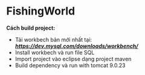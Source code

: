 <h1>FishingWorld</h1>

**Cách build project:**

+ Tải workbech bản mới nhất tại: ***https://dev.mysql.com/downloads/workbench/***
+ Install workbech và run file SQL
+ Import project vào eclipse dạng project maven
+ Build dependency và run with tomcat 9.0.23 
